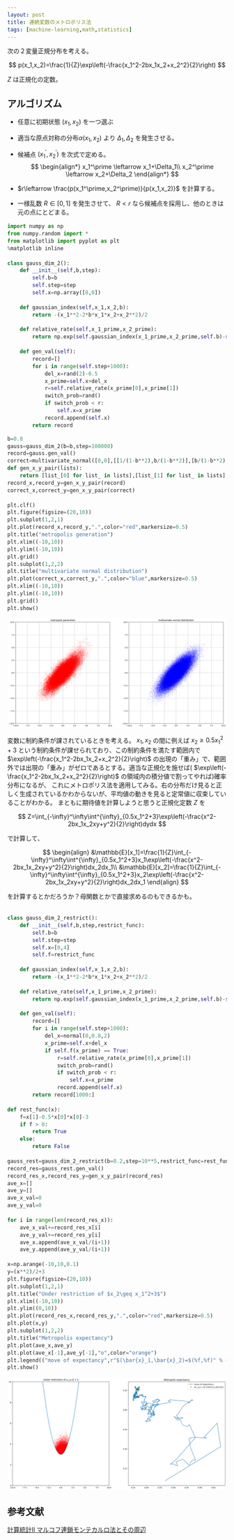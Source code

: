 ```yaml
---
layout: post
title: 連続変数のメトロポリス法
tags: [machine-learning,math,statistics]
---
```



次の２変量正規分布を考える。

$$
p(x_1,x_2)=\frac{1}{Z}\exp\left(-\frac{x_1^2-2bx_1x_2+x_2^2}{2}\right)
$$

$Z$ は正規化の定数。

## アルゴリズム

* 任意に初期状態 $(x_1,x_2)$ を一つ選ぶ
* 適当な原点対称の分布$\alpha(x_1,x_2)$ より $\Delta_1,\Delta_2$ を発生させる。
* 候補点 $(x_1^\prime,x_2^\prime)$ を次式で定める。
$$
\begin{align*}
 x_1^\prime \leftarrow x_1+\Delta_1\\
 x_2^\prime \leftarrow x_2+\Delta_2
\end{align*}
$$

* $r\leftarrow \frac{p(x_1^\prime,x_2^\prime)}{p(x_1,x_2)}$ を計算する。
* 一様乱数 $R\in[0,1]$ を発生させて、 $R<r$ なら候補点を採用し、他のときは元の点にとどまる。


```python
import numpy as np
from numpy.random import *
from matplotlib import pyplot as plt
%matplotlib inline

class gauss_dim_2():
    def __init__(self,b,step):
        self.b=b
        self.step=step
        self.x=np.array([0,0])

    def gaussian_index(self,x_1,x_2,b):
        return -(x_1**2-2*b*x_1*x_2+x_2**2)/2

    def relative_rate(self,x_1_prime,x_2_prime):
        return np.exp(self.gaussian_index(x_1_prime,x_2_prime,self.b)-self.gaussian_index(self.x[0],self.x[1],self.b))

    def gen_val(self):
        record=[]
        for i in range(self.step+1000):
            del_x=rand(2)-0.5
            x_prime=self.x+del_x
            r=self.relative_rate(x_prime[0],x_prime[1])
            switch_prob=rand()
            if switch_prob < r:
                self.x=x_prime
            record.append(self.x)
        return record


```


```python
b=0.8
gauss=gauss_dim_2(b=b,step=100000)
record=gauss.gen_val()
correct=multivariate_normal([0,0],[[1/(1-b**2),b/(1-b**2)],[b/(1-b**2),1/(1-b**2)]],100000)
def gen_x_y_pair(lists):
    return [list_[0] for list_ in lists],[list_[1] for list_ in lists]
record_x,record_y=gen_x_y_pair(record)
correct_x,correct_y=gen_x_y_pair(correct)

plt.clf()
plt.figure(figsize=(20,10))
plt.subplot(1,2,1)
plt.plot(record_x,record_y,".",color="red",markersize=0.5)
plt.title("metropolis generation")
plt.xlim((-10,10))
plt.ylim((-10,10))
plt.grid()
plt.subplot(1,2,2)
plt.title("multivariate normal distribution")
plt.plot(correct_x,correct_y,".",color="blue",markersize=0.5)
plt.xlim((-10,10))
plt.ylim((-10,10))
plt.grid()
plt.show()
```


![png](/images/Gauss_metropolis/output_2_1.png)


変数に制約条件が課されているときを考える。
$x_1,x_2$ の間に例えば $x_2\geq 0.5x_1^2+3$ という制約条件が課せられており、この制約条件を満たす範囲内で $\exp\left(-\frac{x_1^2-2bx_1x_2+x_2^2}{2}\right)$ の出現の「重み」で、範囲外では出現の「重み」がゼロであるとする。適当な正規化を施せば( $\exp\left(-\frac{x_1^2-2bx_1x_2+x_2^2}{2}\right)$ の領域内の積分値で割ってやれば)確率分布になるが、
これにメトロポリス法を適用してみる。右の分布だけ見ると正しく生成されているかわからないが、平均値の動きを見ると定常値に収束していることがわかる。
まともに期待値を計算しようと思うと正規化定数 $Z$ を

$$
Z=\int_{-\infty}^\infty\int^{\infty}_{0.5x_1^2+3}\exp\left(-\frac{x^2-2bx_1x_2xy+y^2}{2}\right)dydx
$$

で計算して、

$$
\begin{align}
&\mathbb{E}[x_1]=\frac{1}{Z}\int_{-\infty}^\infty\int^{\infty}_{0.5x_1^2+3}x_1\exp\left(-\frac{x^2-2bx_1x_2xy+y^2}{2}\right)dx_2dx_1\\
&\mathbb{E}[x_2]=\frac{1}{Z}\int_{-\infty}^\infty\int^{\infty}_{0.5x_1^2+3}x_2\exp\left(-\frac{x^2-2bx_1x_2xy+y^2}{2}\right)dx_2dx_1
\end{align}
$$

を計算するとかだろうか？母関数とかで直接求めるのもできるかも。




```python

class gauss_dim_2_restrict():
    def __init__(self,b,step,restrict_func):
        self.b=b
        self.step=step
        self.x=[0,4]
        self.f=restrict_func

    def gaussian_index(self,x_1,x_2,b):
        return -(x_1**2-2*b*x_1*x_2+x_2**2)/2

    def relative_rate(self,x_1_prime,x_2_prime):
        return np.exp(self.gaussian_index(x_1_prime,x_2_prime,self.b)-self.gaussian_index(self.x[0],self.x[1],self.b))

    def gen_val(self):
        record=[]
        for i in range(self.step+1000):
            del_x=normal(0,0.8,2)
            x_prime=self.x+del_x
            if self.f(x_prime) == True:
                r=self.relative_rate(x_prime[0],x_prime[1])
                switch_prob=rand()
                if switch_prob < r:
                    self.x=x_prime
                record.append(self.x)
        return record[1000:]

def rest_func(x):
    f=x[1]-0.5*x[0]*x[0]-3
    if f > 0:
        return True
    else:
        return False

gauss_rest=gauss_dim_2_restrict(b=0.2,step=10**5,restrict_func=rest_func)
record_res=gauss_rest.gen_val()
record_res_x,record_res_y=gen_x_y_pair(record_res)
ave_x=[]
ave_y=[]
ave_x_val=0
ave_y_val=0

for i in range(len(record_res_x)):
    ave_x_val+=record_res_x[i]
    ave_y_val+=record_res_y[i]
    ave_x.append(ave_x_val/(i+1))
    ave_y.append(ave_y_val/(i+1))

x=np.arange(-10,10,0.1)
y=(x**2)/2+3
plt.figure(figsize=(20,10))
plt.subplot(1,2,1)
plt.title("Under restriction of $x_2\geq x_1^2+3$")
plt.xlim((-10,10))
plt.ylim((0,10))
plt.plot(record_res_x,record_res_y,".",color="red",markersize=0.5)
plt.plot(x,y)
plt.subplot(1,2,2)
plt.title("Metropolis expectancy")
plt.plot(ave_x,ave_y)
plt.plot(ave_x[-1],ave_y[-1],"o",color="orange")
plt.legend(("move of expectancy",r"$(\bar{x}_1,\bar{x}_2)=$(%f,%f)" % (ave_x[-1],ave_y[-1])))
plt.show()

```


![png](/images/Gauss_metropolis/output_4_0.png)


## 参考文献
[計算統計II マルコフ連鎖モンテカルロ法とその周辺](http://amzn.asia/5xQ6w40)

